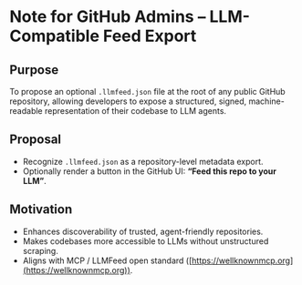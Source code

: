 # Note for GitHub Admins – LLM-Compatible Feed Export

## Purpose
To propose an optional `.llmfeed.json` file at the root of any public GitHub repository, allowing developers to expose a structured, signed, machine-readable representation of their codebase to LLM agents.

## Proposal
- Recognize `.llmfeed.json` as a repository-level metadata export.
- Optionally render a button in the GitHub UI: **“Feed this repo to your LLM”**.

## Motivation
- Enhances discoverability of trusted, agent-friendly repositories.
- Makes codebases more accessible to LLMs without unstructured scraping.
- Aligns with MCP / LLMFeed open standard ([https://wellknownmcp.org](https://wellknownmcp.org)).